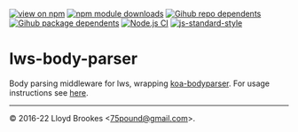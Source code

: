 [![view on npm](https://badgen.net/npm/v/lws-body-parser)](https://www.npmjs.org/package/lws-body-parser)
[![npm module downloads](https://badgen.net/npm/dt/lws-body-parser)](https://www.npmjs.org/package/lws-body-parser)
[![Gihub repo dependents](https://badgen.net/github/dependents-repo/lwsjs/body-parser)](https://github.com/lwsjs/body-parser/network/dependents?dependent_type=REPOSITORY)
[![Gihub package dependents](https://badgen.net/github/dependents-pkg/lwsjs/body-parser)](https://github.com/lwsjs/body-parser/network/dependents?dependent_type=PACKAGE)
[![Node.js CI](https://github.com/lwsjs/body-parser/actions/workflows/node.js.yml/badge.svg)](https://github.com/lwsjs/body-parser/actions/workflows/node.js.yml)
[![js-standard-style](https://img.shields.io/badge/code%20style-standard-brightgreen.svg)](https://github.com/feross/standard)

# lws-body-parser

Body parsing middleware for lws, wrapping [koa-bodyparser](https://github.com/koajs/bodyparser). For usage instructions see [here](https://github.com/lwsjs/local-web-server/wiki/How-to-access-the-body-of-an-incoming-request).

* * *

&copy; 2016-22 Lloyd Brookes \<75pound@gmail.com\>.
